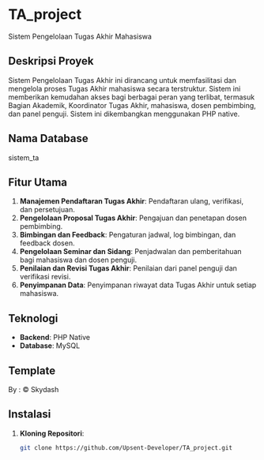# TA_project

Sistem Pengelolaan Tugas Akhir Mahasiswa

## Deskripsi Proyek
Sistem Pengelolaan Tugas Akhir ini dirancang untuk memfasilitasi dan mengelola proses Tugas Akhir mahasiswa secara terstruktur. Sistem ini memberikan kemudahan akses bagi berbagai peran yang terlibat, termasuk Bagian Akademik, Koordinator Tugas Akhir, mahasiswa, dosen pembimbing, dan panel penguji. Sistem ini dikembangkan menggunakan PHP native.

## Nama Database
sistem_ta

## Fitur Utama
1. **Manajemen Pendaftaran Tugas Akhir**: Pendaftaran ulang, verifikasi, dan persetujuan.
2. **Pengelolaan Proposal Tugas Akhir**: Pengajuan dan penetapan dosen pembimbing.
3. **Bimbingan dan Feedback**: Pengaturan jadwal, log bimbingan, dan feedback dosen.
4. **Pengelolaan Seminar dan Sidang**: Penjadwalan dan pemberitahuan bagi mahasiswa dan dosen penguji.
5. **Penilaian dan Revisi Tugas Akhir**: Penilaian dari panel penguji dan verifikasi revisi.
6. **Penyimpanan Data**: Penyimpanan riwayat data Tugas Akhir untuk setiap mahasiswa.

## Teknologi
- **Backend**: PHP Native
- **Database**: MySQL

## Template
By : © Skydash

## Instalasi
1. **Kloning Repositori**:
   ```bash
   git clone https://github.com/Upsent-Developer/TA_project.git
